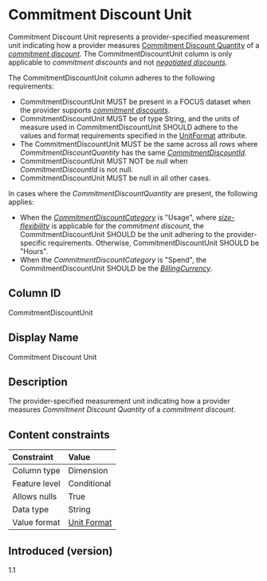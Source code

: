 # Commitment Discount Unit

Commitment Discount Unit represents a provider-specified measurement unit indicating how a provider measures [Commitment Discount Quantity](#commitmentdiscountquantity) of a [*commitment discount*](#glossary:commitment-discount). The CommitmentDiscountUnit column is only applicable to *commitment discounts* and not [*negotiated discounts*](#glossary:negotiated-discount).

The CommitmentDiscountUnit column adheres to the following requirements:

* CommitmentDiscountUnit MUST be present in a FOCUS dataset when the provider supports [*commitment discounts*](#glossary:commitment-discount).
* CommitmentDiscountUnit MUST be of type String, and the units of measure used in CommitmentDiscountUnit SHOULD adhere to the values and format requirements specified in the [UnitFormat](#unitformat) attribute.
* The CommitmentDiscountUnit MUST be the same across all *rows* where *CommitmentDiscountQuantity* has the same [*CommitmentDiscountId*](#commitmentdiscountid).
* CommitmentDiscountUnit MUST NOT be null when *CommitmentDiscountId* is not null.
* CommitmentDiscountUnit MUST be null in all other cases.

In cases where the *CommitmentDiscountQuantity* are present, the following applies:

* When the [*CommitmentDiscountCategory*](#commitmentdiscountcategory) is "Usage", where [*size-flexibility*](#glossary:size-flexibility) is applicable for the *commitment discount*, the CommitmentDiscountUnit SHOULD be the unit adhering to the provider-specific requirements. Otherwise, CommitmentDiscountUnit SHOULD be "Hours".
* When the *CommitmentDiscountCategory* is "Spend", the CommitmentDiscountUnit SHOULD be the [*BillingCurrency*](#billingcurrency).

## Column ID

CommitmentDiscountUnit

## Display Name

Commitment Discount Unit

## Description

The provider-specified measurement unit indicating how a provider measures *Commitment Discount Quantity* of a *commitment discount*.

## Content constraints

| Constraint      | Value            |
|:----------------|:-----------------|
| Column type     | Dimension        |
| Feature level   | Conditional      |
| Allows nulls    | True             |
| Data type       | String           |
| Value format    | [Unit Format](#unitformat)|

## Introduced (version)

1.1
